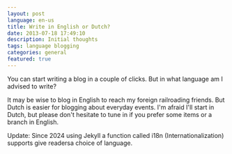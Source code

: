 ```yaml
---
layout: post
language: en-us
title: Write in English or Dutch?
date: 2013-07-18 17:49:10
description: Initial thoughts
tags: language blogging
categories: general
featured: true
---
```


You can start writing a blog in a couple of clicks. But in what language am I advised to write?

It may be wise to blog in English to reach my foreign railroading friends. But Dutch is easier for blogging about everyday events. I'm afraid I'll start in Dutch, but please don't hesitate to tune in if you prefer some items or a branch in English.

Update: Since 2024 using Jekyll a function called i18n (Internationalization) supports give readersa choice of language.
